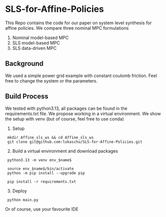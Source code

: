 # SLS-for-Affine-Policies
This Repo contains the code for our paper on system level synthesis for affine policies.
We compare three nominal MPC formulations
1) Nominal model-based MPC
2) SLS model-based MPC
3) SLS data-driven MPC
   
## Background
We used a simple power grid example with constant coulomb friction. 
Feel free to change the system or the parameters. 

## Build Process
We tested with python3.13, all packages can be found in the requirements.txt file. We propose working in a virtual environment. We show the setup with venv (but of course, feel free to use conda)

1) Setup
  ```
   mkdir Affine_sls_ws && cd Affine_sls_ws
   git clone git@github.com:lukaschu/SLS-for-Affine-Policies.git
  ```
2) Build a virtual environment and download packages
  ```
   python3.13 -m venv env_$name$
  ```
  ```
   source env_$name$/bin/activate
   python -m pip install --upgrade pip
  ```
  ```
   pip install -r requirements.txt
  ```
3) Deploy
  ```
   python main.py
  ```
  Or of course, use your favourite IDE

   
